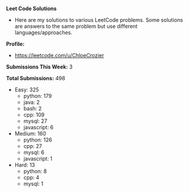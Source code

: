 **Leet Code Solutions**

- Here are my solutions to various LeetCode problems. Some solutions are answers to the same problem but use different languages/approaches.

**Profile:**

- https://leetcode.com/u/ChloeCrozier

**Submissions This Week:** 3

**Total Submissions:** 498
- Easy: 325
  - python: 179
  - java: 2
  - bash: 2
  - cpp: 109
  - mysql: 27
  - javascript: 6
- Medium: 160
  - python: 126
  - cpp: 27
  - mysql: 6
  - javascript: 1
- Hard: 13
  - python: 8
  - cpp: 4
  - mysql: 1
